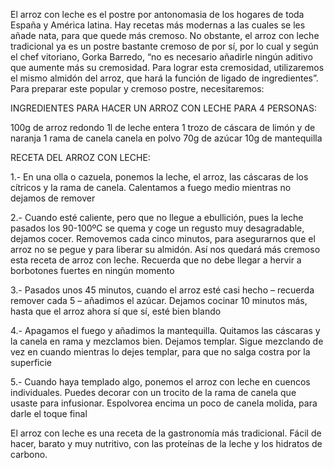 El arroz con leche es el postre por antonomasia de los hogares de toda España y América latina. Hay recetas más modernas a las cuales se les añade nata, para que quede más cremoso. No 
obstante, el arroz con leche tradicional ya es un postre bastante cremoso de por sí, por lo cual y según el chef vitoriano, Gorka Barredo, “no es necesario añadirle ningún aditivo que 
aumente más su cremosidad. Para lograr esta cremosidad, utilizaremos el mismo almidón del arroz, que hará la función de ligado de ingredientes”. Para preparar este popular y cremoso 
postre, necesitaremos:

 

INGREDIENTES PARA HACER UN ARROZ CON LECHE PARA 4 PERSONAS:
 

100g de arroz redondo
1l de leche entera
1 trozo de cáscara de limón y de naranja
1 rama de canela
canela en polvo
70g de azúcar
10g de mantequilla
 

RECETA DEL ARROZ CON LECHE:
 

1.- En una olla o cazuela, ponemos la leche, el arroz, las cáscaras de los cítricos y la rama de canela. Calentamos a fuego medio mientras no dejamos de remover

2.- Cuando esté caliente, pero que no llegue a ebullición, pues la leche pasados los 90-100ºC se quema y coge un regusto muy desagradable, dejamos cocer. Removemos cada cinco minutos, 
para asegurarnos que el arroz no se pegue y para liberar su almidón. Así nos quedará más cremoso esta receta de arroz con leche. Recuerda que no debe llegar a hervir a borbotones 
fuertes en ningún momento

3.- Pasados unos 45 minutos, cuando el arroz esté casi hecho – recuerda remover cada 5 – añadimos el azúcar. Dejamos cocinar 10 minutos más, hasta que el arroz ahora sí que sí, esté 
bien blando

4.- Apagamos el fuego y añadimos la mantequilla. Quitamos las cáscaras y la canela en rama y mezclamos bien. Dejamos templar. Sigue mezclando de vez en cuando mientras lo dejes 
templar, para que no salga costra por la superficie

5.- Cuando haya templado algo, ponemos el arroz con leche en cuencos individuales. Puedes decorar con un trocito de la rama de canela que usaste para infusionar. Espolvorea encima un 
poco de canela molida, para darle el toque final

 

El arroz con leche es una receta de la gastronomía más tradicional. Fácil de hacer, barato y muy nutritivo, con las proteínas de la leche y los hidratos de carbono.
